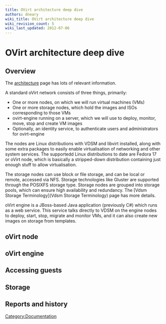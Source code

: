 ```yaml
---
title: OVirt architecture deep dive
authors: dneary
wiki_title: OVirt architecture deep dive
wiki_revision_count: 5
wiki_last_updated: 2012-07-06
---
```


# OVirt architecture deep dive

## Overview

The [architecture](architecture) page has lots of relevant information.

A standard oVirt network consists of three things, primarily:

*   One or more nodes, on which we will run virtual machines (VMs)
*   One or more storage nodes, which hold the images and ISOs corresponding to those VMs
*   ovirt-engine running on a server, which we will use to deploy, monitor, move, stop and create VM images
*   Optionally, an identity service, to authenticate users and administrators for ovirt-engine

The nodes are Linux distributions with VDSM and libvirt installed, along with some extra packages to easily enable virtualisation of networking and other system services. The supportedd Linux distributions to date are Fedora 17 or oVirt node, which is basically a stripped-down distribution containing just enough stuff to allow virtualisation.

The storage nodes can use block or file storage, and can be local or remote, accessed via NFS. Storage technologies like Gluster are supported through the POSIXFS storage type. Storage nodes are grouped into storage pools, which can ensure high availability and redundancy. The [Vdsm Storage Terminology](Vdsm Storage Terminology) page has more details.

oVirt engine is a JBoss-based Java application (previously C#) which runs as a web service. This service talks directly to VDSM on the engine nodes to deploy, start, stop, migrate and monitor VMs, and it can also create new images on storage from templates.

## oVirt node

## oVirt engine

## Accessing guests

## Storage

## Reports and history

<Category:Documentation>
